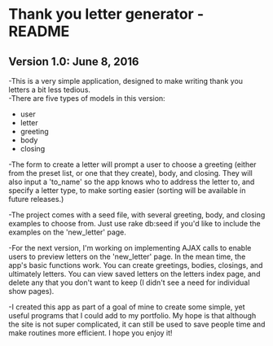 <h1> Thank you letter generator - README </h1>
<h2> Version 1.0: June 8, 2016 </h2>

<p>-This is a very simple application, designed to make writing thank you letters a bit less tedious.
<br>
-There are five types of models in this version: </p>
<ul>
	<li>user</li>
	<li>letter</li>
	<li>greeting</li>
	<li>body</li>
	<li>closing</li>
</ul>
<p>-The form to create a letter will prompt a user to choose a greeting (either from the preset list, or one that they create), body, and closing. They will also input a 'to_name' so the app knows who to address the letter to, and specify a letter type, to make sorting easier (sorting will be available in future releases.)</p>
<p>-The project comes with a seed file, with several greeting, body, and closing examples to choose from. Just use rake db:seed if you'd like to include the examples on the 'new_letter' page.</p>
<p>-For the next version, I'm working on implementing AJAX calls to enable users to preview letters on the 'new_letter' page. In the mean time, the app's basic functions work. You can create greetings, bodies, closings, and ultimately letters. You can view saved letters on the letters index page, and delete any that you don't want to keep (I didn't see a need for individual show pages).</p>
<p>-I created this app as part of a goal of mine to create some simple, yet useful programs that I could add to my portfolio. My hope is that although the site is not super complicated, it can still be used to save people time and make routines more efficient. I hope you enjoy it!</p>

